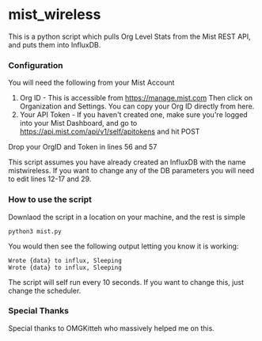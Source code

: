 # mist_wireless
This is a python script which pulls Org Level Stats from the Mist REST API, and puts them into InfluxDB.

### Configuration

You will need the following from your Mist Account
1. Org ID - This is accessible from https://manage.mist.com Then click on Organization and Settings.  You can copy your Org ID directly from here.
2. Your API Token - If you haven't created one, make sure you're logged into your Mist Dashboard, and go to https://api.mist.com/api/v1/self/apitokens and hit POST

Drop your OrgID and Token in lines 56 and 57

This script assumes you have already created an InfluxDB with the name mistwireless.  If you want to change any of the DB parameters you will need to edit lines 12-17 and 29.

### How to use the script

Downlaod the script in a location on your machine, and the rest is simple

    python3 mist.py
  
You would then see the following output letting you know it is working:

    Wrote {data} to influx, Sleeping
    Wrote {data} to influx, Sleeping
    
The script will self run every 10 seconds.  If you want to change this, just change the scheduler.


### Special Thanks 

Special thanks to OMGKitteh who massively helped me on this.

